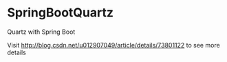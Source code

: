 # SpringBootQuartz
Quartz with Spring Boot

Visit <http://blog.csdn.net/u012907049/article/details/73801122> to see more details
